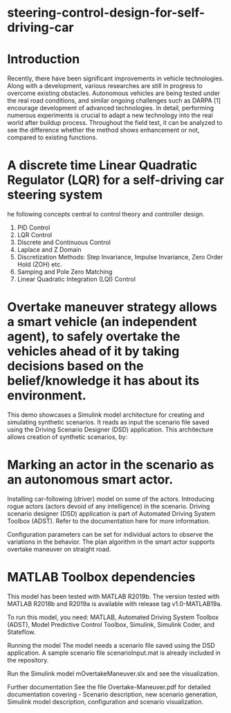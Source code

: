 # steering-control-design-for-self-driving-car
# Introduction
Recently, there have been significant improvements in vehicle technologies. Along with a
development, various researches are still in progress to overcome existing obstacles.
Autonomous vehicles are being tested under the real road conditions, and similar ongoing
challenges such as DARPA [1] encourage development of advanced technologies. In detail,
performing numerous experiments is crucial to adapt a new technology into the real world
after buildup process. Throughout the field test, it can be analyzed to see the difference
whether the method shows enhancement or not, compared to existing functions.

# A discrete time Linear Quadratic Regulator (LQR) for a self-driving car steering system
he following concepts central to control theory and controller design.

1) PID Control
2) LQR Control
3) Discrete and Continuous Control
4) Laplace and Z Domain
5) Discretization Methods: Step Invariance, Impulse Invariance, Zero Order Hold (ZOH) etc.
6) Samping and Pole Zero Matching
7) Linear Quadratic Integration (LQI) Control

# Overtake maneuver strategy allows a smart vehicle (an independent agent), to safely overtake the vehicles ahead of it by taking decisions based on the belief/knowledge it has about its environment.

This demo showcases a Simulink model architecture for creating and simulating synthetic scenarios. It reads as input the scenario file saved using the Driving Scenario Designer (DSD) application. This architecture allows creation of synthetic scenarios, by:

# Marking an actor in the scenario as an autonomous smart actor.
Installing car-following (driver) model on some of the actors.
Introducing rogue actors (actors devoid of any intelligence) in the scenario.
Driving scenario designer (DSD) application is part of Automated Driving System Toolbox (ADST). Refer to the documentation here for more information.

Configuration parameters can be set for individual actors to observe the variations in the behavior. The plan algorithm in the smart actor supports overtake maneuver on straight road.

# MATLAB Toolbox dependencies
This model has been tested with MATLAB R2019b. The version tested with MATLAB R2018b and R2019a is available with release tag v1.0-MATLAB19a.

To run this model, you need: MATLAB, Automated Driving System Toolbox (ADST), Model Predictive Control Toolbox, Simulink, Simulink Coder, and Stateflow.

Running the model
The model needs a scenario file saved using the DSD application. A sample scenario file scenarioInput.mat is already included in the repository.

Run the Simulink model mOvertakeManeuver.slx and see the visualization.

Further documentation
See the file Overtake-Maneuver.pdf for detailed documentation covering - Scenario description, new scenario generation, Simulink model description, configuration and scenario visualization.
